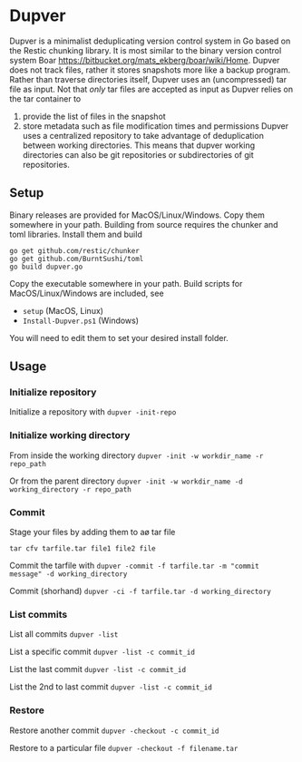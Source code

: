 # Dupver
Dupver is a minimalist deduplicating version control system in Go based on 
the Restic chunking library. It is most similar to the binary
version control system Boar https://bitbucket.org/mats_ekberg/boar/wiki/Home.
Dupver does not track files, rather it stores snapshots more like
a backup program. Rather than traverse directories itself, Dupver
uses an (uncompressed) tar file as input. Not that *only* tar files
are accepted as input as Dupver relies on the tar container to
 1. provide the list of files in the snapshot
 2. store metadata such as file modification times and permissions
Dupver uses a centralized repository to take advantage of deduplication 
between working directories. This means that dupver working 
directories can also be git repositories or subdirectories of git
repositories.

## Setup
Binary releases are provided for MacOS/Linux/Windows. Copy them somewhere in your path. Building from source requires the chunker and toml libraries. Install them and build
```
go get github.com/restic/chunker
go get github.com/BurntSushi/toml
go build dupver.go
```

Copy the executable somewhere in your path. Build scripts for 
MacOS/Linux/Windows are included, see

* `setup` (MacOS, Linux)
* `Install-Dupver.ps1` (Windows)

You will need to edit them to set your desired install folder.

## Usage

### Initialize repository
Initialize a repository with
`dupver -init-repo`

### Initialize working directory
From inside the working directory
`dupver -init -w workdir_name -r repo_path`

Or from the parent directory
`dupver -init -w workdir_name -d working_directory -r repo_path`

### Commit
Stage your files by adding them to aø tar file

`tar cfv tarfile.tar file1 file2 file`

Commit the tarfile with
`dupver -commit -f tarfile.tar -m "commit message" -d working_directory`

Commit (shorhand)
`dupver -ci -f tarfile.tar -d working_directory`

### List commits
List all commits
`dupver -list`

List a specific commit
`dupver -list -c commit_id`

List the last commit
`dupver -list -c commit_id`

List the 2nd to last commit
`dupver -list -c commit_id`

### Restore
Restore another commit
`dupver -checkout -c commit_id`

Restore to a particular file
`dupver -checkout -f filename.tar`

